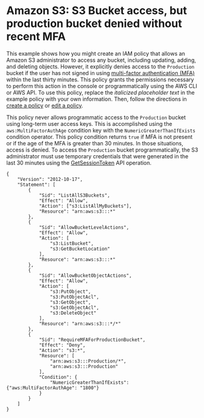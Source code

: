 # Amazon S3: S3 Bucket access, but production bucket denied without recent MFA<a name="reference_policies_examples_s3_full-access-except-production"></a>

This example shows how you might create an IAM policy that allows an Amazon S3 administrator to access any bucket, including updating, adding, and deleting objects\. However, it explicitly denies access to the `Production` bucket if the user has not signed in using [multi\-factor authentication \(MFA\)](id_credentials_mfa.md) within the last thirty minutes\. This policy grants the permissions necessary to perform this action in the console or programmatically using the AWS CLI or AWS API\. To use this policy, replace the *italicized placeholder text* in the example policy with your own information\. Then, follow the directions in [create a policy](access_policies_create.md) or [edit a policy](access_policies_manage-edit.md)\.

This policy never allows programmatic access to the `Production` bucket using long\-term user access keys\. This is accomplished using the `aws:MultiFactorAuthAge` condition key with the `NumericGreaterThanIfExists` condition operator\. This policy condition returns `true` if MFA is not present or if the age of the MFA is greater than 30 minutes\. In those situations, access is denied\. To access the `Production` bucket programmatically, the S3 administrator must use temporary credentials that were generated in the last 30 minutes using the [GetSessionToken](id_credentials_temp_request.md#api_getsessiontoken) API operation\.

```
{
    "Version": "2012-10-17",
    "Statement": [
        {
            "Sid": "ListAllS3Buckets",
            "Effect": "Allow",
            "Action": ["s3:ListAllMyBuckets"],
            "Resource": "arn:aws:s3:::*"
        },
        {
            "Sid": "AllowBucketLevelActions",
            "Effect": "Allow",
            "Action": [
                "s3:ListBucket",
                "s3:GetBucketLocation"
            ],
            "Resource": "arn:aws:s3:::*"
        },
        {
            "Sid": "AllowBucketObjectActions",
            "Effect": "Allow",
            "Action": [
                "s3:PutObject",
                "s3:PutObjectAcl",
                "s3:GetObject",
                "s3:GetObjectAcl",
                "s3:DeleteObject"
            ],
            "Resource": "arn:aws:s3:::*/*"
        },
        {
            "Sid": "RequireMFAForProductionBucket",
            "Effect": "Deny",
            "Action": "s3:*",
            "Resource": [
                "arn:aws:s3:::Production/*",
                "arn:aws:s3:::Production"
            ],
            "Condition": {
                "NumericGreaterThanIfExists": {"aws:MultiFactorAuthAge": "1800"}
            }
        }
    ]
}
```